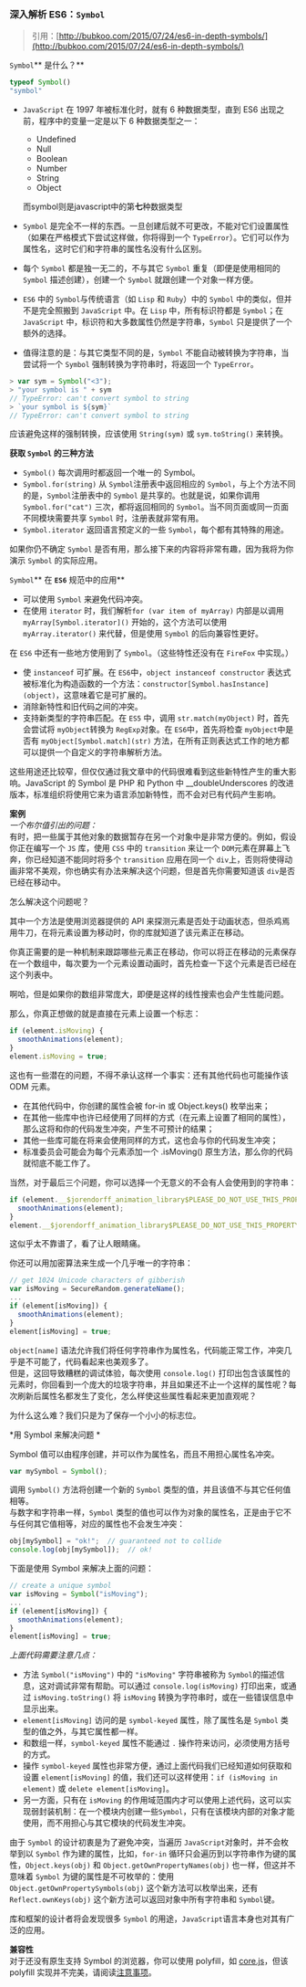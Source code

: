 ### 深入解析 ES6：`Symbol`

> 引用：[http://bubkoo.com/2015/07/24/es6-in-depth-symbols/](http://bubkoo.com/2015/07/24/es6-in-depth-symbols/)

`Symbol`** 是什么？**

```javaScript
typeof Symbol()
"symbol"
```

* `JavaScript` 在 1997 年被标准化时，就有 6 种数据类型，直到 ES6 出现之前，程序中的变量一定是以下 6 种数据类型之一：

  * Undefined
  * Null
  * Boolean
  * Number
  * String
  * Object

  而symbol则是javascript中的第**七**种数据类型

* `Symbol` 是完全不一样的东西。一旦创建后就不可更改，不能对它们设置属性（如果在严格模式下尝试这样做，你将得到一个 `TypeError`）。它们可以作为属性名，这时它们和字符串的属性名没有什么区别。

* 每个 `Symbol` 都是独一无二的，不与其它 `Symbol` 重复（即便是使用相同的 `Symbol` 描述创建），创建一个 `Symbol` 就跟创建一个对象一样方便。

* `ES6` 中的 `Symbol`与传统语言（如 `Lisp` 和 `Ruby`）中的 `Symbol` 中的类似，但并不是完全照搬到 `JavaScript` 中。在 `Lisp` 中，所有标识符都是 `Symbol`；在 `JavaScript` 中，标识符和大多数属性仍然是字符串，`Symbol` 只是提供了一个额外的选择。

* 值得注意的是：与其它类型不同的是，`Symbol` 不能自动被转换为字符串，当尝试将一个 `Symbol` 强制转换为字符串时，将返回一个 `TypeError`。

```javaScript
> var sym = Symbol("<3");
> "your symbol is " + sym
// TypeError: can't convert symbol to string
> `your symbol is ${sym}`
// TypeError: can't convert symbol to string
```

应该避免这样的强制转换，应该使用 `String(sym)` 或 `sym.toString()` 来转换。

**获取 **`Symbol`** 的三种方法**

* `Symbol()` 每次调用时都返回一个唯一的 Symbol。
* `Symbol.for(string)` 从 `Symbol`注册表中返回相应的 `Symbol`，与上个方法不同的是，`Symbol`注册表中的 `Symbol` 是共享的。也就是说，如果你调用 `Symbol.for("cat")` 三次，都将返回相同的 `Symbol`。当不同页面或同一页面不同模块需要共享 `Symbol` 时，注册表就非常有用。
* `Symbol.iterator` 返回语言预定义的一些 `Symbol`，每个都有其特殊的用途。

如果你仍不确定 `Symbol` 是否有用，那么接下来的内容将非常有趣，因为我将为你演示 `Symbol` 的实际应用。

`Symbol`** 在 **`ES6`** 规范中的应用**

* 可以使用 `Symbol` 来避免代码冲突。
* 在使用 `iterator` 时，我们解析`for (var item of myArray)` 内部是以调用 `myArray[Symbol.iterator]()` 开始的，这个方法可以使用 `myArray.iterator()` 来代替，但是使用 `Symbol` 的后向兼容性更好。

在 `ES6` 中还有一些地方使用到了 `Symbol`。（这些特性还没有在 `FireFox` 中实现。）

* 使 `instanceof` 可扩展。在 `ES6`中，`object instanceof constructor` 表达式被标准化为构造函数的一个方法：`constructor[Symbol.hasInstance](object)`，这意味着它是可扩展的。
* 消除新特性和旧代码之间的冲突。
* 支持新类型的字符串匹配。在 `ES5` 中，调用 `str.match(myObject)` 时，首先会尝试将 `myObject`转换为 `RegExp`对象。在 `ES6`中，首先将检查 `myObject`中是否有 `myObject[Symbol.match](str)` 方法，在所有正则表达式工作的地方都可以提供一个自定义的字符串解析方法。

这些用途还比较窄，但仅仅通过我文章中的代码很难看到这些新特性产生的重大影响。JavaScript 的 Symbol 是 PHP 和 Python 中 \_\_doubleUnderscores 的改进版本，标准组织将使用它来为语言添加新特性，而不会对已有代码产生影响。

**案例**  
_一个布尔值引出的问题：_  
有时，把一些属于其他对象的数据暂存在另一个对象中是非常方便的。例如，假设你正在编写一个 `JS` 库，使用 `CSS` 中的 `transition` 来让一个 `DOM`元素在屏幕上飞奔，你已经知道不能同时将多个 `transition` 应用在同一个 `div`上，否则将使得动画非常不美观，你也确实有办法来解决这个问题，但是首先你需要知道该 `div`是否已经在移动中。

怎么解决这个问题呢？

其中一个方法是使用浏览器提供的 API 来探测元素是否处于动画状态，但杀鸡焉用牛刀，在将元素设置为移动时，你的库就知道了该元素正在移动。

你真正需要的是一种机制来跟踪哪些元素正在移动，你可以将正在移动的元素保存在一个数组中，每次要为一个元素设置动画时，首先检查一下这个元素是否已经在这个列表中。

啊哈，但是如果你的数组非常庞大，即便是这样的线性搜索也会产生性能问题。

那么，你真正想做的就是直接在元素上设置一个标志：

```javaScript
if (element.isMoving) {
  smoothAnimations(element);
}
element.isMoving = true;
```

这也有一些潜在的问题，不得不承认这样一个事实：还有其他代码也可能操作该 ODM 元素。

* 在其他代码中，你创建的属性会被 for-in 或 Object.keys\(\) 枚举出来；
* 在其他一些库中也许已经使用了同样的方式（在元素上设置了相同的属性），那么这将和你的代码发生冲突，产生不可预计的结果；
* 其他一些库可能在将来会使用同样的方式，这也会与你的代码发生冲突；
* 标准委员会可能会为每个元素添加一个 .isMoving\(\) 原生方法，那么你的代码就彻底不能工作了。

当然，对于最后三个问题，你可以选择一个无意义的不会有人会使用到的字符串：

```javaScript
if (element.__$jorendorff_animation_library$PLEASE_DO_NOT_USE_THIS_PROPERTY$isMoving__) {
  smoothAnimations(element);
}
element.__$jorendorff_animation_library$PLEASE_DO_NOT_USE_THIS_PROPERTY$isMoving__ = true;
```

这似乎太不靠谱了，看了让人眼睛痛。

你还可以用加密算法来生成一个几乎唯一的字符串：

```javaScript
// get 1024 Unicode characters of gibberish
var isMoving = SecureRandom.generateName();
...
if (element[isMoving]) {
  smoothAnimations(element);
}
element[isMoving] = true;
```

`object[name]` 语法允许我们将任何字符串作为属性名，代码能正常工作，冲突几乎是不可能了，代码看起来也美观多了。  
但是，这回导致糟糕的调试体验，每次使用 `console.log()` 打印出包含该属性的元素时，你回看到一个庞大的垃圾字符串，并且如果还不止一个这样的属性呢？每次刷新后属性名都发生了变化，怎么样使这些属性看起来更加直观呢？

为什么这么难？我们只是为了保存一个小小的标志位。

*用 Symbol 来解决问题 *

Symbol 值可以由程序创建，并可以作为属性名，而且不用担心属性名冲突。

```javaScript
var mySymbol = Symbol();
```

调用 `Symbol()` 方法将创建一个新的 `Symbol` 类型的值，并且该值不与其它任何值相等。  
与数字和字符串一样，`Symbol` 类型的值也可以作为对象的属性名，正是由于它不与任何其它值相等，对应的属性也不会发生冲突：

```javaScript
obj[mySymbol] = "ok!";  // guaranteed not to collide
console.log(obj[mySymbol]);  // ok!
```

下面是使用 Symbol 来解决上面的问题：

```javaScript
// create a unique symbol
var isMoving = Symbol("isMoving");
...
if (element[isMoving]) {
  smoothAnimations(element);
}
element[isMoving] = true;
```

_上面代码需要注意几点：_

* 方法 `Symbol("isMoving")` 中的 `"isMoving"` 字符串被称为 `Symbol`的描述信息，这对调试非常有帮助。可以通过 `console.log(isMoving)` 打印出来，或通过 `isMoving.toString()` 将 `isMoving` 转换为字符串时，或在一些错误信息中显示出来。
* `element[isMoving]` 访问的是 `symbol-keyed` 属性，除了属性名是 `Symbol` 类型的值之外，与其它属性都一样。
* 和数组一样，`symbol-keyed` 属性不能通过 `.` 操作符来访问，必须使用方括号的方式。
* 操作 `symbol-keyed` 属性也非常方便，通过上面代码我们已经知道如何获取和设置 `element[isMoving]` 的值，我们还可以这样使用：`if (isMoving in element)` 或 `delete element[isMoving]`。
* 另一方面，只有在 `isMoving` 的作用域范围内才可以使用上述代码，这可以实现弱封装机制：在一个模块内创建一些`Symbol`，只有在该模块内部的对象才能使用，而不用担心与其它模块的代码发生冲突。

由于 `Symbol` 的设计初衷是为了避免冲突，当遍历 `JavaScript`对象时，并不会枚举到以 `Symbol` 作为建的属性，比如，`for-in` 循环只会遍历到以字符串作为键的属性，`Object.keys(obj)` 和 `Object.getOwnPropertyNames(obj)` 也一样，但这并不意味着 `Symbol` 为键的属性是不可枚举的：使用 `Object.getOwnPropertySymbols(obj)` 这个新方法可以枚举出来，还有 `Reflect.ownKeys(obj)` 这个新方法可以返回对象中所有字符串和 `Symbol`键。

库和框架的设计者将会发现很多 `Symbol` 的用途，`JavaScript`语言本身也对其有广泛的应用。

**兼容性**  
对于还没有原生支持 Symbol 的浏览器，你可以使用 polyfill，如 [core.js](https://github.com/zloirock/core-js#ecmascript-6-symbols)，但该 polyfill 实现并不完美，请阅读[注意事项](https://github.com/zloirock/core-js#caveats-when-using-symbol-polyfill)。

